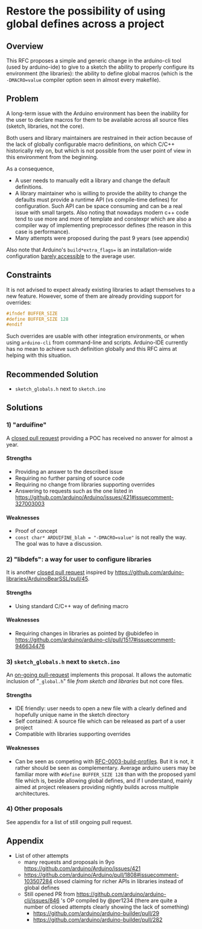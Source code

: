 # Restore the possibility of using global defines across a project

## Overview

This RFC proposes a simple and generic change in the arduino-cli tool (used by arduino-ide) to give to a sketch the ability to properly configure its environment (the libraries): the ability to define global macros (which is the `-DMACRO=value` compiler option seen in almost every makefile).

## Problem

A long-term issue with the Arduino environment has been the inability for the user to declare macros for them to be available across all source files (sketch, libraries, not the core).

Both users and library maintainers are restrained in their action because of the lack of globally configurable macro definitions, on which C/C++ historically rely on, but which is not possible from the user point of view in this environment from the beginning.

As a consequence,

- A user needs to manually edit a library and change the default definitions.
- A library maintainer who is willing to provide the ability to change the defaults must provide a runtime API (vs compile-time defines) for configuration. Such API can be space consuming and can be a real issue with small targets. Also noting that nowadays modern c++ code tend to use more and more of template and constexpr which are also a compiler way of implementing preprocessor defines (the reason in this case is performance).
- Many attempts were proposed during the past 9 years (see appendix)

Also note that Arduino's `build*extra_flags=` is an installation-wide configuration [barely accessible](https://arduino.github.io/arduino-cli/0.19/platform-specification/#platformlocaltxt) to the average user.

## Constraints

It is not advised to expect already existing libraries to adapt themselves to a new feature. However, some of them are already providing support for overrides:

```cpp
#ifndef BUFFER_SIZE
#define BUFFER_SIZE 128
#endif
```

Such overrides are usable with other integration environments, or when using `arduino-cli` from command-line and scripts. Arduino-IDE currently has no mean to achieve such definition globally and this RFC aims at helping with this situation.

## Recommended Solution

- `sketch_globals.h` next to `sketch.ino`

## Solutions

### 1) "arduifine"

A [closed pull request](https://github.com/arduino/arduino-cli/pull/1117) providing a POC has received no answer for almost a year.

#### Strengths

- Providing an answer to the described issue
- Requiring no further parsing of source code
- Requiring no change from libraries supporting overrides
- Answering to requests such as the one listed in https://github.com/arduino/Arduino/issues/421#issuecomment-327003003

#### Weaknesses

- Proof of concept
- `const char* ARDUIFINE_blah = "-DMACRO=value"` is not really the way. The goal was to have a discussion.

### 2) "libdefs": a way for user to configure libraries

It is another [closed pull request](https://github.com/arduino/arduino-cli/pull/1517) inspired by https://github.com/arduino-libraries/ArduinoBearSSL/pull/45.

#### Strengths

- Using standard C/C++ way of defining macro

#### Weaknesses

- Requiring changes in libraries as pointed by @ubidefeo in https://github.com/arduino/arduino-cli/pull/1517#issuecomment-946634476

### 3) `sketch_globals.h` next to `sketch.ino`

An [on-going pull-request](https://github.com/arduino/arduino-cli/pull/1524) implements this proposal. It allows the automatic inclusion of "<sketch-name>`_global.h`" file *from sketch and libraries* but not core files.

#### Strengths

- IDE friendly: user needs to open a new file with a clearly defined and hopefully unique name in the sketch directory
- Self contained: A source file which can be released as part of a user project
- Compatible with libraries supporting overrides

#### Weaknesses

- Can be seen as competing with [RFC-0003-build-profiles](https://github.com/arduino/tooling-rfcs/blob/main/RFCs/0003-build-profiles.md).
  But it is not, it rather should be seen as complementary. Average arduino users may be familiar more with `#define BUFFER_SIZE 128` than with the proposed yaml file which is, beside allowing global defines, and if I understand, mainly aimed at project releasers providing nightly builds across multiple architectures.

### 4) Other proposals

See appendix for a list of still ongoing pull request.

## Appendix

- List of other attempts
  - many requests and proposals in 9yo https://github.com/arduino/Arduino/issues/421
  - https://github.com/arduino/Arduino/pull/1808#issuecomment-103507284 closed claiming for richer APIs in libraries instead of global defines
  - Still opened PR from https://github.com/arduino/arduino-cli/issues/846 \'s OP compiled by @per1234
    (there are quite a number of closed attempts clearly showing the lack of something)
    - https://github.com/arduino/arduino-builder/pull/29
    - https://github.com/arduino/arduino-builder/pull/282
